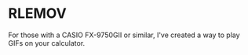# RLEMOV
For those with a CASIO FX-9750GII or similar, I've created a way to play GIFs on your calculator.
